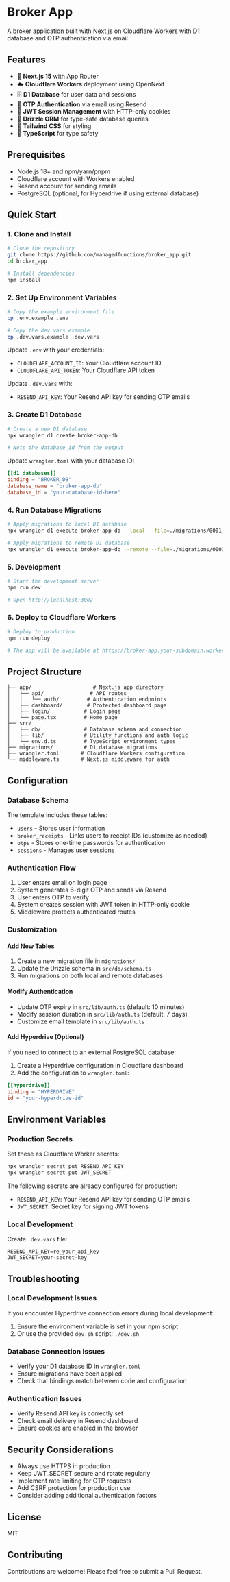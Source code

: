 # Broker App

A broker application built with Next.js on Cloudflare Workers with D1 database and OTP authentication via email.

## Features

- 🚀 **Next.js 15** with App Router
- ☁️ **Cloudflare Workers** deployment using OpenNext
- 🗄️ **D1 Database** for user data and sessions
- 🔐 **OTP Authentication** via email using Resend
- 🔑 **JWT Session Management** with HTTP-only cookies
- 💾 **Drizzle ORM** for type-safe database queries
- 🎨 **Tailwind CSS** for styling
- 📝 **TypeScript** for type safety

## Prerequisites

- Node.js 18+ and npm/yarn/pnpm
- Cloudflare account with Workers enabled
- Resend account for sending emails
- PostgreSQL (optional, for Hyperdrive if using external database)

## Quick Start

### 1. Clone and Install

```bash
# Clone the repository
git clone https://github.com/managedfunctions/broker_app.git
cd broker_app

# Install dependencies
npm install
```

### 2. Set Up Environment Variables

```bash
# Copy the example environment file
cp .env.example .env

# Copy the dev vars example
cp .dev.vars.example .dev.vars
```

Update `.env` with your credentials:
- `CLOUDFLARE_ACCOUNT_ID`: Your Cloudflare account ID
- `CLOUDFLARE_API_TOKEN`: Your Cloudflare API token

Update `.dev.vars` with:
- `RESEND_API_KEY`: Your Resend API key for sending OTP emails

### 3. Create D1 Database

```bash
# Create a new D1 database
npx wrangler d1 create broker-app-db

# Note the database_id from the output
```

Update `wrangler.toml` with your database ID:
```toml
[[d1_databases]]
binding = "BROKER_DB"
database_name = "broker-app-db"
database_id = "your-database-id-here"
```

### 4. Run Database Migrations

```bash
# Apply migrations to local D1 database
npx wrangler d1 execute broker-app-db --local --file=./migrations/0001_create_tables.sql

# Apply migrations to remote D1 database
npx wrangler d1 execute broker-app-db --remote --file=./migrations/0001_create_tables.sql
```

### 5. Development

```bash
# Start the development server
npm run dev

# Open http://localhost:3002
```

### 6. Deploy to Cloudflare Workers

```bash
# Deploy to production
npm run deploy

# The app will be available at https://broker-app.your-subdomain.workers.dev
```

## Project Structure

```
├── app/                    # Next.js app directory
│   ├── api/               # API routes
│   │   └── auth/         # Authentication endpoints
│   ├── dashboard/        # Protected dashboard page
│   ├── login/           # Login page
│   └── page.tsx         # Home page
├── src/
│   ├── db/              # Database schema and connection
│   ├── lib/             # Utility functions and auth logic
│   └── env.d.ts         # TypeScript environment types
├── migrations/          # D1 database migrations
├── wrangler.toml       # Cloudflare Workers configuration
└── middleware.ts       # Next.js middleware for auth
```

## Configuration

### Database Schema

The template includes these tables:
- `users` - Stores user information
- `broker_receipts` - Links users to receipt IDs (customize as needed)
- `otps` - Stores one-time passwords for authentication
- `sessions` - Manages user sessions

### Authentication Flow

1. User enters email on login page
2. System generates 6-digit OTP and sends via Resend
3. User enters OTP to verify
4. System creates session with JWT token in HTTP-only cookie
5. Middleware protects authenticated routes

### Customization

#### Add New Tables

1. Create a new migration file in `migrations/`
2. Update the Drizzle schema in `src/db/schema.ts`
3. Run migrations on both local and remote databases

#### Modify Authentication

- Update OTP expiry in `src/lib/auth.ts` (default: 10 minutes)
- Modify session duration in `src/lib/auth.ts` (default: 7 days)
- Customize email template in `src/lib/auth.ts`

#### Add Hyperdrive (Optional)

If you need to connect to an external PostgreSQL database:

1. Create a Hyperdrive configuration in Cloudflare dashboard
2. Add the configuration to `wrangler.toml`:

```toml
[[hyperdrive]]
binding = "HYPERDRIVE"
id = "your-hyperdrive-id"
```

## Environment Variables

### Production Secrets

Set these as Cloudflare Worker secrets:

```bash
npx wrangler secret put RESEND_API_KEY
npx wrangler secret put JWT_SECRET
```

The following secrets are already configured for production:
- `RESEND_API_KEY`: Your Resend API key for sending OTP emails
- `JWT_SECRET`: Secret key for signing JWT tokens

### Local Development

Create `.dev.vars` file:

```
RESEND_API_KEY=re_your_api_key
JWT_SECRET=your-secret-key
```

## Troubleshooting

### Local Development Issues

If you encounter Hyperdrive connection errors during local development:

1. Ensure the environment variable is set in your npm script
2. Or use the provided `dev.sh` script: `./dev.sh`

### Database Connection Issues

- Verify your D1 database ID in `wrangler.toml`
- Ensure migrations have been applied
- Check that bindings match between code and configuration

### Authentication Issues

- Verify Resend API key is correctly set
- Check email delivery in Resend dashboard
- Ensure cookies are enabled in the browser

## Security Considerations

- Always use HTTPS in production
- Keep JWT_SECRET secure and rotate regularly
- Implement rate limiting for OTP requests
- Add CSRF protection for production use
- Consider adding additional authentication factors

## License

MIT

## Contributing

Contributions are welcome! Please feel free to submit a Pull Request.